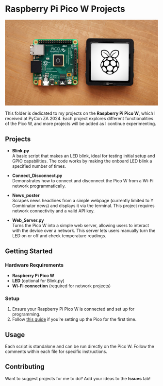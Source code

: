 # Raspberry Pi Pico W Projects

![Repo Cover Image](assets/pi.jpeg)

This folder is dedicated to my projects on the **Raspberry Pi Pico W**, which I received at PyCon ZA 2024. Each project explores different functionalities of the Pico W, and more projects will be added as I continue experimenting.

## Projects

- **Blink.py**  
  A basic script that makes an LED blink, ideal for testing initial setup and GPIO capabilities. The code works by making the onboard LED blink a specified number of times.

- **Connect_Disconnect.py**  
  Demonstrates how to connect and disconnect the Pico W from a Wi-Fi network programmatically.

- **News_poster**  
  Scrapes news headlines from a simple webpage (currently limited to Y Combinator news) and displays it via the terminal. This project requires network connectivity and a valid API key.

- **Web_Server.py**  
  Turns the Pico W into a simple web server, allowing users to interact with the device over a network. This server lets users manually turn the LED on or off and check temperature readings.

## Getting Started

### Hardware Requirements

- **Raspberry Pi Pico W**
- **LED** (optional for Blink.py)
- **Wi-Fi connection** (required for network projects)

### Setup

1. Ensure your Raspberry Pi Pico W is connected and set up for programming.
2. Follow [this guide](https://projects.raspberrypi.org/en/projects/getting-started-with-the-pico) if you’re setting up the Pico for the first time.

## Usage

Each script is standalone and can be run directly on the Pico W. Follow the comments within each file for specific instructions.

## Contributing

Want to suggest projects for me to do? Add your ideas to the **Issues** tab!
